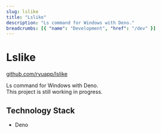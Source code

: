 ```yaml
---
slug: lslike
title: "Lslike"
description: "Ls command for Windows with Deno."
breadcrumbs: [{ "name": "Development", "href": "/dev" }]
---
```


# Lslike

[github.com/ryuapp/lslike](https://github.com/ryuapp/lslike)

Ls command for Windows with Deno.  
This project is still working in progress.

## Technology Stack

- Deno

